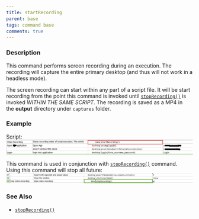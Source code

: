 ```yaml
---
title: startRecording
parent: base
tags: command base
comments: true
---
```



### Description
This command performs screen recording during an execution.  The recording will capture the entire primary desktop
(and thus will not work in a headless mode). 

The screen recording can start within any part of a script file.  It will be start recording from the point this 
command is invoked until [`stopRecording()`](stopRecording()) is invoked _WITHIN THE SAME SCRIPT_.  The recording 
is saved as a MP4 in the **output** directory under `captures` folder.


### Example
Script:<br/>
![script](image/startRecording_02.png)

This command is used in conjunction with [`stopRecording()`](stopRecording()) command. Using 
this command will stop all future:
![](image/startRecording_03.png)


### See Also
- [`stopRecording()`](stopRecording())
